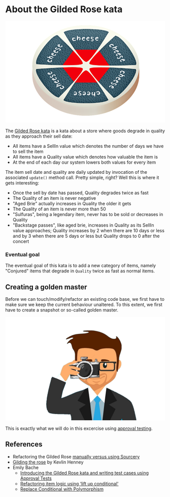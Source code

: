 # About the Gilded Rose kata

![Aged Brie](./assets/aged-brie.png)

The [Gilded Rose kata](https://github.com/emilybache/GildedRose-Refactoring-Kata) is a kata about a store where goods degrade in quality as they approach their sell date:

- All items have a SellIn value which denotes the number of days we have to sell the item
- All items have a Quality value which denotes how valuable the item is
- At the end of each day our system lowers both values for every item

The item sell date and quality are daily updated by invocation of the associated `update()` method call.
Pretty simple, right? Well this is where it gets interesting:

- Once the sell by date has passed, Quality degrades twice as fast
- The Quality of an item is never negative
- "Aged Brie" actually increases in Quality the older it gets
- The Quality of an item is never more than 50
- "Sulfuras", being a legendary item, never has to be sold or decreases in Quality
- "Backstage passes", like aged brie, increases in Quality as its SellIn value approaches;
Quality increases by 2 when there are 10 days or less and by 3 when there are 5 days or less but
Quality drops to 0 after the concert

### Eventual goal

The eventual goal of this kata is to add a new category of items, namely "Conjured" items that degrade in `Quality` twice as fast as normal items.

## Creating a golden master

Before we can touch/modify/refactor an existing code base, we first have to make sure we keep the current behaviour unaltered. To this extent, we first have to create a snapshot or so-called golden master.

![Snapshot](./assets/snapshot.png)

This is exactly what we will do in this excercise using [approval testing](https://approvaltests.com/).

## References

- Refactoring the Gilded Rose [manually versus using Sourcery](https://sourcery.ai/blog/refactoring-gilded-rose/)
- [Gilding the rose](https://www.youtube.com/watch?v=kTcDBYCpj7Q) by Kevlin Henney
- Emily Bache
  - [Introducing the Gilded Rose kata and writing test cases using Approval Tests](https://www.youtube.com/watch?v=zyM2Ep28ED8)
  - [Refactoring item logic using ‘lift up conditional'](https://www.youtube.com/watch?v=OJmg9aMxPDI)
  - [Replace Conditional with Polymorphism](https://www.youtube.com/watch?v=NADVhSjeyJA)